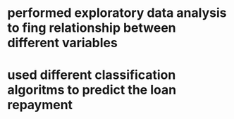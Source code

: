 # performed exploratory data analysis to fing relationship between different variables
# used different classification algoritms to predict the loan repayment
